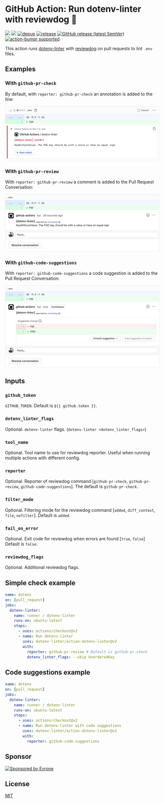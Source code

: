 # GitHub Action: Run dotenv-linter with reviewdog 🐶

[![](https://github.com/dotenv-linter/action-dotenv-linter/workflows/CI/badge.svg)](https://github.com/dotenv-linter/action-dotenv-linter/actions?query=workflow%3ACI)
[![](https://img.shields.io/github/license/dotenv-linter/action-dotenv-linter)](./LICENSE)
[![depup](https://github.com/dotenv-linter/action-dotenv-linter/workflows/depup/badge.svg)](https://github.com/dotenv-linter/action-dotenv-linter/actions?query=workflow%3Adepup)
[![release](https://github.com/dotenv-linter/action-dotenv-linter/workflows/release/badge.svg)](https://github.com/dotenv-linter/action-dotenv-linter/actions?query=workflow%3Arelease)
[![GitHub release (latest SemVer)](https://img.shields.io/github/v/release/dotenv-linter/action-dotenv-linter?logo=github&sort=semver)](https://github.com/dotenv-linter/action-dotenv-linter/releases)
[![action-bumpr supported](https://img.shields.io/badge/bumpr-supported-ff69b4?logo=github&link=https://github.com/haya14busa/action-bumpr)](https://github.com/haya14busa/action-bumpr)

This action runs [dotenv-linter](https://github.com/dotenv-linter/dotenv-linter) with
[reviewdog](https://github.com/reviewdog/reviewdog) on pull requests to lint `.env` files.

## Examples

### With `github-pr-check`

By default, with `reporter: github-pr-check` an annotation is added to the line:

![Example comment made by the action, with github-pr-check](examples/example-github-pr-check.png)

### With `github-pr-review`

With `reporter: github-pr-review` a comment is added to the Pull Request Conversation:

![Example comment made by the action, with github-pr-review](examples/example-github-pr-review.png)

### With `github-code-suggestions`

With `reporter: github-code-suggestions` a code suggestion is added to the Pull Request Conversation:

![Example comment made by the action, with github-code-suggestions](examples/example-github-code-suggestions.png)

## Inputs

### `github_token`

`GITHUB_TOKEN`. Default is `${{ github.token }}`.

### `dotenv_linter_flags`

Optional. `dotenv-linter` flags. (`dotenv-linter <dotenv_linter_flags>`)

### `tool_name`

Optional. Tool name to use for reviewdog reporter. Useful when running multiple
actions with different config.

### `reporter`

Optional. Reporter of reviewdog command [`github-pr-check`, `github-pr-review`, `github-code-suggestions`].
The default is `github-pr-check`.

### `filter_mode`

Optional. Filtering mode for the reviewdog command [`added`, `diff_context`, `file`, `nofilter`].
Default is `added`.

### `fail_on_error`

Optional.  Exit code for reviewdog when errors are found [`true`, `false`]
Default is `false`.

### `reviewdog_flags`

Optional. Additional reviewdog flags.

## Simple check example

```yml
name: dotenv
on: [pull_request]
jobs:
  dotenv-linter:
    name: runner / dotenv-linter
    runs-on: ubuntu-latest
    steps:
      - uses: actions/checkout@v2
      - name: Run dotenv-linter
        uses: dotenv-linter/action-dotenv-linter@v2
        with:
          reporter: github-pr-review # Default is github-pr-check
          dotenv_linter_flags: --skip UnorderedKey
```

## Code suggestions example

```yml
name: dotenv
on: [pull_request]
jobs:
  dotenv-linter:
    name: runner / dotenv-linter
    runs-on: ubuntu-latest
    steps:
      - uses: actions/checkout@v2
      - name: Run dotenv-linter with code suggestions
        uses: dotenv-linter/action-dotenv-linter@v2
        with:
          reporter: github-code-suggestions
```

## Sponsor

<p>
  <a href="https://evrone.com/?utm_source=action-dotenv-linter">
    <img src="https://www.mgrachev.com/assets/static/sponsored_by_evrone.svg?sanitize=true" 
      alt="Sponsored by Evrone">
  </a>
</p>

## License

[MIT](https://choosealicense.com/licenses/mit)
